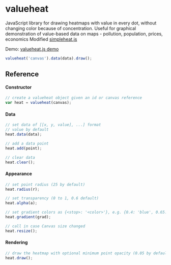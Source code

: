 valueheat
==========

JavaScript library for drawing heatmaps with value in every dot, without changing color because of concentration.
Useful for graphical demonstration of value-based data on maps - pollution, population, prices, economics 
Modified [simpleheat.js](https://github.com/mourner/simpleheat)

Demo: [valueheat.js demo](https://kotia.github.io/valueheat/demo)

```js
valueheat('canvas').data(data).draw();
```

## Reference

#### Constructor

```js
// create a valueheat object given an id or canvas reference
var heat = valueheat(canvas);
```

#### Data

```js
// set data of [[x, y, value], ...] format
// value by default
heat.data(data);

// add a data point
heat.add(point);

// clear data
heat.clear();
```

#### Appearance

```js
// set point radius (25 by default)
heat.radius(r);

// set transparency (0 to 1, 0.6 default)
heat.alpha(a);

// set gradient colors as {<stop>: '<color>'}, e.g. {0.4: 'blue', 0.65: 'lime', 1: 'red'}
heat.gradient(grad);

// call in case Canvas size changed
heat.resize();
```

#### Rendering

```js
// draw the heatmap with optional minimum point opacity (0.05 by default)
heat.draw();
```